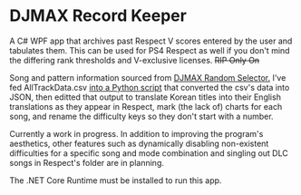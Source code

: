 # DJMAX Record Keeper
A C# WPF app that archives past Respect V scores entered by the user and tabulates them.
This can be used for PS4 Respect as well if you don't mind the differing rank thresholds and V-exclusive licenses. ~~RIP Only On~~

Song and pattern information sourced from [DJMAX Random Selector.](https://github.com/wowvv0w/DJMAX_Random_Selector)
I've fed AllTrackData.csv [into a Python script](https://github.com/hishigami/DJMAX-Record-Keeper/blob/master/bool_tracks.py) that converted the csv's data into JSON, then editted that output to
translate Korean titles into their English translations as they appear in Respect, mark (the lack of) charts for each song, and rename the difficulty keys so they don't start with a number.

Currently a work in progress.
In addition to improving the program's aesthetics, other features such as dynamically disabling non-existent difficulties for a specific song and mode combination and singling out DLC songs in Respect's folder are in planning.

The .NET Core Runtime must be installed to run this app.
